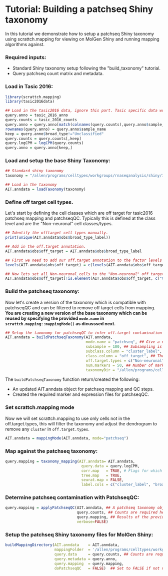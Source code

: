# Tutorial: Building a patchseq Shiny taxonomy 

In this tutorial we demonstrate how to setup a patchseq Shiny taxonomy using scrattch.mapping for viewing on MolGen Shiny and running mapping algorithms against. 

### Required inputs:

* Standard Shiny taxonomy setup following the "build_taxonomy" tutorial.
* Query patchseq count matrix and metadata.

### Load in Tasic 2016:
```R
library(scrattch.mapping)
library(tasic2016data)

## Load in the tasic2016 data, ignore this part. Tasic specific data wrangling.
query.anno = tasic_2016_anno
query.counts = tasic_2016_counts 
query.anno = query.anno[match(colnames(query.counts),query.anno$sample_name),]
rownames(query.anno) = query.anno$sample_name  
keep = query.anno$broad_type!="Unclassified"
query.counts = query.counts[,keep]
query.logCPM = logCPM(query.counts)
query.anno = query.anno[keep,]
```

### Load and setup the base Shiny Taxonomy:
```R
## Standard shiny taxonomy
taxonomy = "/allen/programs/celltypes/workgroups/rnaseqanalysis/shiny/10x_seq/tasic_2016"

## Load in the taxonomy
AIT.anndata = loadTaxonomy(taxonomy)
```

### Define off target cell types.

Let's start by defining the cell classes which are off target for tasic2016 patchseq mapping and patchseqQC. Typically this is defined at the class level and are the "Non-neuronal" cell classes/types.
```R
## Identify the offtarget cell types manually.
print(unique(AIT.anndata$obs$broad_type_label))

## Add in the off.target annotation.
AIT.anndata$obs$off_target = AIT.anndata$obs$broad_type_label

## First we need to add our off.target annotation to the factor levels
levels(AIT.anndata$obs$off_target) = c(levels(AIT.anndata$obs$off_target), "Non-neuronal")

## Now lets set all Non-neuronal cells to the "Non-neuronal" off target annotation.
AIT.anndata$obs$off_target[!is.element(AIT.anndata$obs$off_target, c("GABA-ergic Neuron","Glutamatergic Neuron", "Astrocyte"))] = "Non-neuronal"
```

### Build the patchseq taxonomy:

Now let's create a version of the taxonomy which is compatible with patchseqQC and can be filtered to remove off target cells from mapping. **You are creating a new version of the base taxonomy which can be reused by specifying the provided `mode.name` in `scrattch.mapping::mappingMode()` as dicusssed next.**

```R
## Setup the taxonomy for patchseqQC to infer off.target contamination
AIT.anndata = buildPatchseqTaxonomy(AIT.anndata,
                                    mode.name = "patchseq", ## Give a name to off.target filterd taxonomy
                                    subsample = 100, ## Subsampling is only for PatchseqQC contamination calculation.
                                    subclass.column = "cluster_label", ## Typically this is `subclass_label` but tasic2016 has no subclass annotation.
                                    class.column = "off_target", ## The column by which off-target types are determined.
                                    off.target.types = c("Non-neuronal"), ## The off-target class.column labels for patchseqQC.
                                    num.markers = 50, ## Number of markers for each annotation in `class_label`
                                    taxonomyDir = "/allen/programs/celltypes/workgroups/rnaseqanalysis/shiny/10x_seq/tasic_2016")
```
The `buildPatchseqTaxonomy` function return/created the following:

* An updated AIT.anndata object for patchseq mapping and QC steps.
* Created the required marker and expression files for patchseqQC.

### Set scrattch.mapping mode

Now we will set scrattch.mapping to use only cells not in the off.target.types, this will filter the taxonomy and adjust the dendrogram to remove any `cluster` in `off.target.types`.

```R
AIT.anndata = mappingMode(AIT.anndata, mode="patchseq")
```

### Map against the patchseq taxonomy:
```R
query.mapping = taxonomy_mapping(AIT.anndata= AIT.anndata,
                                  query.data = query.logCPM, 
                                  corr.map   = TRUE, # Flags for which mapping algorithms to run
                                  tree.map   = TRUE, 
                                  seurat.map = FALSE, 
                                  label.cols = c("cluster_label", "broad_type_label")) # Columns to map against from AIT.anndata$obs
```

### Determine patchseq contamination with PatchseqQC:
```R
query.mapping = applyPatchseqQC(AIT.anndata, ## A patchseq taxonomy object.
                                query.counts, ## Counts are required here.
                                query.mapping, ## Results of the previous mapping or AIT.anndata$obs, no mapping is required.
                                verbose=FALSE)
```

### Setup the patchseq Shiny taxonomy files for MolGen Shiny:
```R
buildMappingDirectory(AIT.anndata    = AIT.anndata, 
                      mappingFolder  = '/allen/programs/celltypes/workgroups/rnaseqanalysis/shiny/10x_seq/tasic_2016/patchseq_mapping',
                      query.data     = query.counts, ## Counts are required here.
                      query.metadata = query.anno,
                      query.mapping  = query.mapping,
                      doPatchseqQC   = FALSE)  ## Set to FALSE if not needed or if buildPatchseqTaxonomy was not run.
```